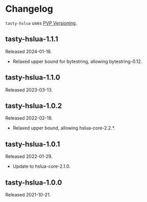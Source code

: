 # Changelog

`tasty-hslua` uses [PVP Versioning][].

## tasty-hslua-1.1.1

Released 2024-01-18.

-   Relaxed upper bound for bytestring, allowing bytestring-0.12.

## tasty-hslua-1.1.0

Released 2023-03-13.

## tasty-hslua-1.0.2

Released 2022-02-19.

-   Relaxed upper bound, allowing hslua-core-2.2.\*.

## tasty-hslua-1.0.1

Released 2022-01-29.

-   Update to hslua-core-2.1.0.

## tasty-hslua-1.0.0

Released 2021-10-21.

  [PVP Versioning]: https://pvp.haskell.org
